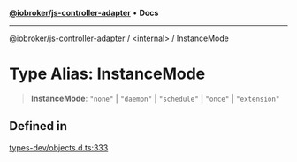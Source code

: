 [**@iobroker/js-controller-adapter**](../../README.md) • **Docs**

***

[@iobroker/js-controller-adapter](../../globals.md) / [\<internal\>](../README.md) / InstanceMode

# Type Alias: InstanceMode

> **InstanceMode**: `"none"` \| `"daemon"` \| `"schedule"` \| `"once"` \| `"extension"`

## Defined in

[types-dev/objects.d.ts:333](https://github.com/ioBroker/ioBroker.js-controller/blob/db3148f4f009815e1f45f53311ac77bd26045ce1/packages/types-dev/objects.d.ts#L333)
